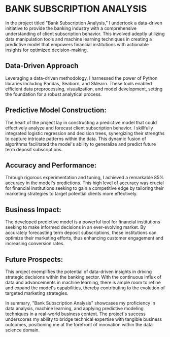 # BANK SUBSCRIPTION ANALYSIS
In the project titled "Bank Subscription Analysis," I undertook a data-driven initiative to provide the banking industry with a comprehensive understanding of client subscription behavior. This involved adeptly utilizing data manipulation tools and machine learning techniques in creating a predictive model that empowers financial institutions with actionable insights for optimized decision-making.

## Data-Driven Approach
Leveraging a data-driven methodology, I harnessed the power of Python libraries including Pandas, Seaborn, and Sklearn. These tools enabled efficient data preprocessing, visualization, and model development, setting the foundation for a robust analytical process.

## Predictive Model Construction:
The heart of the project lay in constructing a predictive model that could effectively analyze and forecast client subscription behavior. I skillfully integrated logistic regression and decision trees, synergizing their strengths to capture intricate patterns within the data. This dynamic fusion of algorithms facilitated the model's ability to generalize and predict future term deposit subscriptions.

## Accuracy and Performance:
Through rigorous experimentation and tuning, I achieved a remarkable 85% accuracy in the model's predictions. This high level of accuracy was crucial for financial institutions seeking to gain a competitive edge by tailoring their marketing strategies to target potential clients more effectively.

## Business Impact:
The developed predictive model is a powerful tool for financial institutions seeking to make informed decisions in an ever-evolving market. By accurately forecasting term deposit subscriptions, these institutions can optimize their marketing efforts, thus enhancing customer engagement and increasing conversion rates.

## Future Prospects:
This project exemplifies the potential of data-driven insights in driving strategic decisions within the banking sector. With the continuous influx of data and advancements in machine learning, there is ample room to refine and expand the model's capabilities, thereby contributing to the evolution of targeted marketing strategies.

In summary, "Bank Subscription Analysis" showcases my proficiency in data analysis, machine learning, and applying predictive modeling techniques in a real-world business context. The project's success underscores my ability to bridge technical expertise with tangible business outcomes, positioning me at the forefront of innovation within the data science domain.
